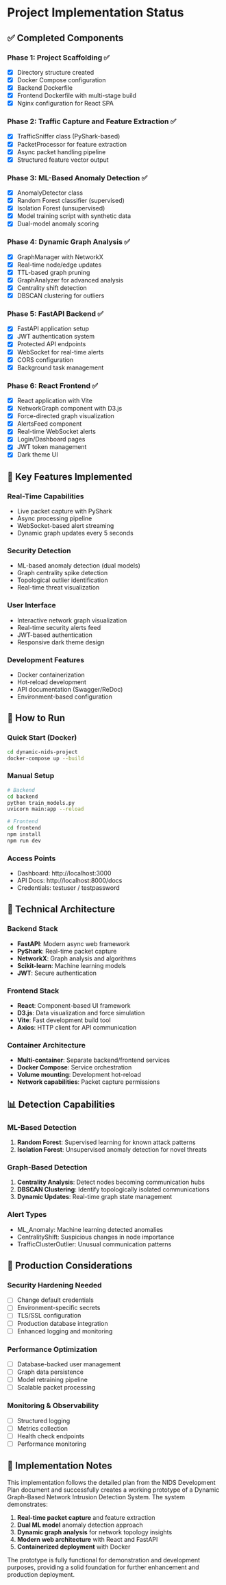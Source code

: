 # Project Implementation Status

## ✅ Completed Components

### Phase 1: Project Scaffolding ✅

- [x] Directory structure created
- [x] Docker Compose configuration
- [x] Backend Dockerfile
- [x] Frontend Dockerfile with multi-stage build
- [x] Nginx configuration for React SPA

### Phase 2: Traffic Capture and Feature Extraction ✅

- [x] TrafficSniffer class (PyShark-based)
- [x] PacketProcessor for feature extraction
- [x] Async packet handling pipeline
- [x] Structured feature vector output

### Phase 3: ML-Based Anomaly Detection ✅

- [x] AnomalyDetector class
- [x] Random Forest classifier (supervised)
- [x] Isolation Forest (unsupervised)
- [x] Model training script with synthetic data
- [x] Dual-model anomaly scoring

### Phase 4: Dynamic Graph Analysis ✅

- [x] GraphManager with NetworkX
- [x] Real-time node/edge updates
- [x] TTL-based graph pruning
- [x] GraphAnalyzer for advanced analysis
- [x] Centrality shift detection
- [x] DBSCAN clustering for outliers

### Phase 5: FastAPI Backend ✅

- [x] FastAPI application setup
- [x] JWT authentication system
- [x] Protected API endpoints
- [x] WebSocket for real-time alerts
- [x] CORS configuration
- [x] Background task management

### Phase 6: React Frontend ✅

- [x] React application with Vite
- [x] NetworkGraph component with D3.js
- [x] Force-directed graph visualization
- [x] AlertsFeed component
- [x] Real-time WebSocket alerts
- [x] Login/Dashboard pages
- [x] JWT token management
- [x] Dark theme UI

## 🎯 Key Features Implemented

### Real-Time Capabilities

- Live packet capture with PyShark
- Async processing pipeline
- WebSocket-based alert streaming
- Dynamic graph updates every 5 seconds

### Security Detection

- ML-based anomaly detection (dual models)
- Graph centrality spike detection
- Topological outlier identification
- Real-time threat visualization

### User Interface

- Interactive network graph visualization
- Real-time security alerts feed
- JWT-based authentication
- Responsive dark theme design

### Development Features

- Docker containerization
- Hot-reload development
- API documentation (Swagger/ReDoc)
- Environment-based configuration

## 🚀 How to Run

### Quick Start (Docker)

```bash
cd dynamic-nids-project
docker-compose up --build
```

### Manual Setup

```bash
# Backend
cd backend
python train_models.py
uvicorn main:app --reload

# Frontend
cd frontend
npm install
npm run dev
```

### Access Points

- Dashboard: http://localhost:3000
- API Docs: http://localhost:8000/docs
- Credentials: testuser / testpassword

## 🔧 Technical Architecture

### Backend Stack

- **FastAPI**: Modern async web framework
- **PyShark**: Real-time packet capture
- **NetworkX**: Graph analysis and algorithms
- **Scikit-learn**: Machine learning models
- **JWT**: Secure authentication

### Frontend Stack

- **React**: Component-based UI framework
- **D3.js**: Data visualization and force simulation
- **Vite**: Fast development build tool
- **Axios**: HTTP client for API communication

### Container Architecture

- **Multi-container**: Separate backend/frontend services
- **Docker Compose**: Service orchestration
- **Volume mounting**: Development hot-reload
- **Network capabilities**: Packet capture permissions

## 📊 Detection Capabilities

### ML-Based Detection

1. **Random Forest**: Supervised learning for known attack patterns
2. **Isolation Forest**: Unsupervised anomaly detection for novel threats

### Graph-Based Detection

1. **Centrality Analysis**: Detect nodes becoming communication hubs
2. **DBSCAN Clustering**: Identify topologically isolated communications
3. **Dynamic Updates**: Real-time graph state management

### Alert Types

- ML_Anomaly: Machine learning detected anomalies
- CentralityShift: Suspicious changes in node importance
- TrafficClusterOutlier: Unusual communication patterns

## 🎯 Production Considerations

### Security Hardening Needed

- [ ] Change default credentials
- [ ] Environment-specific secrets
- [ ] TLS/SSL configuration
- [ ] Production database integration
- [ ] Enhanced logging and monitoring

### Performance Optimization

- [ ] Database-backed user management
- [ ] Graph data persistence
- [ ] Model retraining pipeline
- [ ] Scalable packet processing

### Monitoring & Observability

- [ ] Structured logging
- [ ] Metrics collection
- [ ] Health check endpoints
- [ ] Performance monitoring

## 📝 Implementation Notes

This implementation follows the detailed plan from the NIDS Development Plan document and successfully creates a working prototype of a Dynamic Graph-Based Network Intrusion Detection System. The system demonstrates:

1. **Real-time packet capture** and feature extraction
2. **Dual ML model** anomaly detection approach
3. **Dynamic graph analysis** for network topology insights
4. **Modern web architecture** with React and FastAPI
5. **Containerized deployment** with Docker

The prototype is fully functional for demonstration and development purposes, providing a solid foundation for further enhancement and production deployment.
